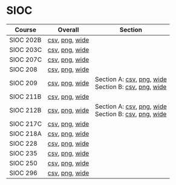 # SIOC

| Course | Overall | Section |
| ------ | ------- | ------- |
| SIOC 202B | [csv](https://github.com/UCSD-Historical-Enrollment-Data/2025Spring/blob/main/overall/SIOC%20202B.csv), [png](https://raw.githubusercontent.com/UCSD-Historical-Enrollment-Data/2025Spring/main/plot_overall/SIOC%20202B.png), [wide](https://raw.githubusercontent.com/UCSD-Historical-Enrollment-Data/2025Spring/main/plot_overall_wide/SIOC%20202B.png) |  |
| SIOC 203C | [csv](https://github.com/UCSD-Historical-Enrollment-Data/2025Spring/blob/main/overall/SIOC%20203C.csv), [png](https://raw.githubusercontent.com/UCSD-Historical-Enrollment-Data/2025Spring/main/plot_overall/SIOC%20203C.png), [wide](https://raw.githubusercontent.com/UCSD-Historical-Enrollment-Data/2025Spring/main/plot_overall_wide/SIOC%20203C.png) |  |
| SIOC 207C | [csv](https://github.com/UCSD-Historical-Enrollment-Data/2025Spring/blob/main/overall/SIOC%20207C.csv), [png](https://raw.githubusercontent.com/UCSD-Historical-Enrollment-Data/2025Spring/main/plot_overall/SIOC%20207C.png), [wide](https://raw.githubusercontent.com/UCSD-Historical-Enrollment-Data/2025Spring/main/plot_overall_wide/SIOC%20207C.png) |  |
| SIOC 208 | [csv](https://github.com/UCSD-Historical-Enrollment-Data/2025Spring/blob/main/overall/SIOC%20208.csv), [png](https://raw.githubusercontent.com/UCSD-Historical-Enrollment-Data/2025Spring/main/plot_overall/SIOC%20208.png), [wide](https://raw.githubusercontent.com/UCSD-Historical-Enrollment-Data/2025Spring/main/plot_overall_wide/SIOC%20208.png) |  |
| SIOC 209 | [csv](https://github.com/UCSD-Historical-Enrollment-Data/2025Spring/blob/main/overall/SIOC%20209.csv), [png](https://raw.githubusercontent.com/UCSD-Historical-Enrollment-Data/2025Spring/main/plot_overall/SIOC%20209.png), [wide](https://raw.githubusercontent.com/UCSD-Historical-Enrollment-Data/2025Spring/main/plot_overall_wide/SIOC%20209.png) | Section A: [csv](https://github.com/UCSD-Historical-Enrollment-Data/2025Spring/blob/main/section/SIOC%20209_A.csv), [png](https://raw.githubusercontent.com/UCSD-Historical-Enrollment-Data/2025Spring/main/plot_section/SIOC%20209_A.png), [wide](https://raw.githubusercontent.com/UCSD-Historical-Enrollment-Data/2025Spring/main/plot_section_wide/SIOC%20209_A.png)<br>Section B: [csv](https://github.com/UCSD-Historical-Enrollment-Data/2025Spring/blob/main/section/SIOC%20209_B.csv), [png](https://raw.githubusercontent.com/UCSD-Historical-Enrollment-Data/2025Spring/main/plot_section/SIOC%20209_B.png), [wide](https://raw.githubusercontent.com/UCSD-Historical-Enrollment-Data/2025Spring/main/plot_section_wide/SIOC%20209_B.png) |
| SIOC 211B | [csv](https://github.com/UCSD-Historical-Enrollment-Data/2025Spring/blob/main/overall/SIOC%20211B.csv), [png](https://raw.githubusercontent.com/UCSD-Historical-Enrollment-Data/2025Spring/main/plot_overall/SIOC%20211B.png), [wide](https://raw.githubusercontent.com/UCSD-Historical-Enrollment-Data/2025Spring/main/plot_overall_wide/SIOC%20211B.png) |  |
| SIOC 212B | [csv](https://github.com/UCSD-Historical-Enrollment-Data/2025Spring/blob/main/overall/SIOC%20212B.csv), [png](https://raw.githubusercontent.com/UCSD-Historical-Enrollment-Data/2025Spring/main/plot_overall/SIOC%20212B.png), [wide](https://raw.githubusercontent.com/UCSD-Historical-Enrollment-Data/2025Spring/main/plot_overall_wide/SIOC%20212B.png) | Section A: [csv](https://github.com/UCSD-Historical-Enrollment-Data/2025Spring/blob/main/section/SIOC%20212B_A.csv), [png](https://raw.githubusercontent.com/UCSD-Historical-Enrollment-Data/2025Spring/main/plot_section/SIOC%20212B_A.png), [wide](https://raw.githubusercontent.com/UCSD-Historical-Enrollment-Data/2025Spring/main/plot_section_wide/SIOC%20212B_A.png)<br>Section B: [csv](https://github.com/UCSD-Historical-Enrollment-Data/2025Spring/blob/main/section/SIOC%20212B_B.csv), [png](https://raw.githubusercontent.com/UCSD-Historical-Enrollment-Data/2025Spring/main/plot_section/SIOC%20212B_B.png), [wide](https://raw.githubusercontent.com/UCSD-Historical-Enrollment-Data/2025Spring/main/plot_section_wide/SIOC%20212B_B.png) |
| SIOC 217C | [csv](https://github.com/UCSD-Historical-Enrollment-Data/2025Spring/blob/main/overall/SIOC%20217C.csv), [png](https://raw.githubusercontent.com/UCSD-Historical-Enrollment-Data/2025Spring/main/plot_overall/SIOC%20217C.png), [wide](https://raw.githubusercontent.com/UCSD-Historical-Enrollment-Data/2025Spring/main/plot_overall_wide/SIOC%20217C.png) |  |
| SIOC 218A | [csv](https://github.com/UCSD-Historical-Enrollment-Data/2025Spring/blob/main/overall/SIOC%20218A.csv), [png](https://raw.githubusercontent.com/UCSD-Historical-Enrollment-Data/2025Spring/main/plot_overall/SIOC%20218A.png), [wide](https://raw.githubusercontent.com/UCSD-Historical-Enrollment-Data/2025Spring/main/plot_overall_wide/SIOC%20218A.png) |  |
| SIOC 228 | [csv](https://github.com/UCSD-Historical-Enrollment-Data/2025Spring/blob/main/overall/SIOC%20228.csv), [png](https://raw.githubusercontent.com/UCSD-Historical-Enrollment-Data/2025Spring/main/plot_overall/SIOC%20228.png), [wide](https://raw.githubusercontent.com/UCSD-Historical-Enrollment-Data/2025Spring/main/plot_overall_wide/SIOC%20228.png) |  |
| SIOC 235 | [csv](https://github.com/UCSD-Historical-Enrollment-Data/2025Spring/blob/main/overall/SIOC%20235.csv), [png](https://raw.githubusercontent.com/UCSD-Historical-Enrollment-Data/2025Spring/main/plot_overall/SIOC%20235.png), [wide](https://raw.githubusercontent.com/UCSD-Historical-Enrollment-Data/2025Spring/main/plot_overall_wide/SIOC%20235.png) |  |
| SIOC 250 | [csv](https://github.com/UCSD-Historical-Enrollment-Data/2025Spring/blob/main/overall/SIOC%20250.csv), [png](https://raw.githubusercontent.com/UCSD-Historical-Enrollment-Data/2025Spring/main/plot_overall/SIOC%20250.png), [wide](https://raw.githubusercontent.com/UCSD-Historical-Enrollment-Data/2025Spring/main/plot_overall_wide/SIOC%20250.png) |  |
| SIOC 296 | [csv](https://github.com/UCSD-Historical-Enrollment-Data/2025Spring/blob/main/overall/SIOC%20296.csv), [png](https://raw.githubusercontent.com/UCSD-Historical-Enrollment-Data/2025Spring/main/plot_overall/SIOC%20296.png), [wide](https://raw.githubusercontent.com/UCSD-Historical-Enrollment-Data/2025Spring/main/plot_overall_wide/SIOC%20296.png) |  |
